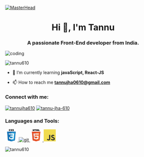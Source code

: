 [![MasterHead](https://s3.amazonaws.com/www-inside-design/uploads/2015/08/hero-rwd-1-animated.gif)](https://tannu610.io)

<h1 align="center">Hi 👋, I'm Tannu</h1>
<h3 align="center">A passionate Front-End developer from India.</h3>
<img aling="right" alt="coding" width="400" src="https://c.tenor.com/PP9v7VIs6R4AAAAd/scaler-create-impact.gif">

<p align="left"> <img src="https://komarev.com/ghpvc/?username=tannu610&label=Profile%20views&color=0e75b6&style=flat" alt="tannu610" /> </p>

- 🌱 I’m currently learning **javaScript, React-JS**

- 📫 How to reach me **tannujha0610@gmail.com**

<h3 align="left">Connect with me:</h3>
<p align="left">
<a href="https://twitter.com/tannujha610" target="blank"><img align="center" src="https://raw.githubusercontent.com/rahuldkjain/github-profile-readme-generator/master/src/images/icons/Social/twitter.svg" alt="tannujha610" height="30" width="40" /></a>
<a href="https://linkedin.com/in/tannu-jha-610" target="blank"><img align="center" src="https://raw.githubusercontent.com/rahuldkjain/github-profile-readme-generator/master/src/images/icons/Social/linked-in-alt.svg" alt="tannu-jha-610" height="30" width="40" /></a>
</p>

<h3 align="left">Languages and Tools:</h3>
<p align="left"> <a href="https://www.w3schools.com/css/" target="_blank" rel="noreferrer"> <img src="https://raw.githubusercontent.com/devicons/devicon/master/icons/css3/css3-original-wordmark.svg" alt="css3" width="40" height="40"/> </a> <a href="https://git-scm.com/" target="_blank" rel="noreferrer"> <img src="https://www.vectorlogo.zone/logos/git-scm/git-scm-icon.svg" alt="git" width="40" height="40"/> </a> <a href="https://www.w3.org/html/" target="_blank" rel="noreferrer"> <img src="https://raw.githubusercontent.com/devicons/devicon/master/icons/html5/html5-original-wordmark.svg" alt="html5" width="40" height="40"/> </a> <a href="https://developer.mozilla.org/en-US/docs/Web/JavaScript" target="_blank" rel="noreferrer"> <img src="https://raw.githubusercontent.com/devicons/devicon/master/icons/javascript/javascript-original.svg" alt="javascript" width="40" height="40"/> </a> </p>

<p><img align="left" src="https://github-readme-stats.vercel.app/api/top-langs?username=tannu610&show_icons=true&locale=en&layout=compact" alt="tannu610" /></p>
